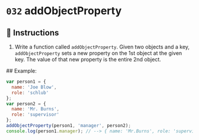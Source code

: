 # `032` addObjectProperty

## 📝 Instructions

1. Write a function called `addObjectProperty`. Given two objects and a key, `addObjectProperty` sets a new property on the 1st object at the given key. The value of that new property is the entire 2nd object.

## Example:

```Javascript
var person1 = {
  name: 'Joe Blow',
  role: 'schlub'
};
var person2 = {
  name: 'Mr. Burns',
  role: 'supervisor'
};
addObjectProperty(person1, 'manager', person2);
console.log(person1.manager); // --> { name: 'Mr.Burns', role: 'supervisor' }
```